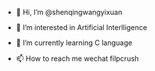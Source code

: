- 👋 Hi, I’m @shenqingwangyixuan
- 👀 I’m interested in Artificial Interlligence
- 🌱 I’m currently learning C language

- 📫 How to reach me wechat filpcrush

<!---
shenqingwangyixuan/shenqingwangyixuan is a ✨ special ✨ repository because its `README.md` (this file) appears on your GitHub profile.
You can click the Preview link to take a look at your changes.
--->
